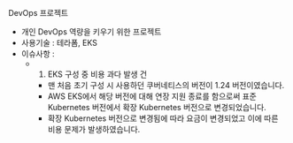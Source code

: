 DevOps 프로젝트
- 개인 DevOps 역량을 키우기 위한 프로젝트
- 사용기술 : 테라폼, EKS
- 이슈사항 :
  - 1. EKS 구성 중 비용 과다 발생 건
    - 맨 처음 초기 구성 시 사용하던 쿠버네티스의 버전이 1.24 버전이였습니다.
    - AWS EKS에서 해당 버전에 대해 연장 지원 종료를 함으로써 표준 Kubernetes 버전에서 확장 Kubernetes 버전으로 변경되었습니다.
    - 확장 Kubernetes 버전으로 변경됨에 따라 요금이 변경되었고 이에 따른 비용 문제가 발생하였습니다.
